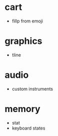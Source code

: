 # cart
* fillp from emoji

# graphics
* tline

# audio
* custom instruments

# memory
* stat
* keyboard states